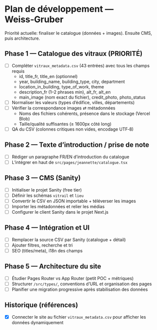 # Plan de développement — Weiss‑Gruber

Priorité actuelle: finaliser le catalogue (données + images). Ensuite CMS, puis architecture.

## Phase 1 — Catalogue des vitraux (PRIORITÉ)
- [ ] Compléter `vitraux_metadata.csv` (43 entrées) avec tous les champs requis
  - id, title_fr, title_en (optionnel)
  - year, building_name, building_type, city, department
  - location_in_building, type_of_work, theme
  - description_fr (1–2 phrases min), alt_fr, alt_en
  - main_image (nom exact du fichier), credit_photo, photo_status
- [ ] Normaliser les valeurs (types d’édifice, villes, départements)
- [ ] Vérifier la correspondance images ⇄ métadonnées
  - Noms des fichiers cohérents, présence dans le stockage (Vercel Blob)
  - Taille/qualité suffisantes (≥ 1600px côté long)
- [ ] QA du CSV (colonnes critiques non vides, encodage UTF‑8)

## Phase 2 — Texte d’introduction / prise de note
- [ ] Rédiger un paragraphe FR/EN d’introduction du catalogue
- [ ] L’intégrer en haut de `src/pages/jeannette/catalogue.tsx`

## Phase 3 — CMS (Sanity)
- [ ] Initialiser le projet Sanity (free tier)
- [ ] Définir les schémas `vitrail` et `lieu`
- [ ] Convertir le CSV en JSON importable + téléverser les images
- [ ] Importer les métadonnées et relier les médias
- [ ] Configurer le client Sanity dans le projet Next.js

## Phase 4 — Intégration et UI
- [ ] Remplacer la source CSV par Sanity (catalogue + détail)
- [ ] Ajouter filtres, recherche et tri
- [ ] SEO (titles/meta), i18n des champs

## Phase 5 — Architecture du site
- [ ] Étudier Pages Router vs App Router (petit POC + métriques)
- [ ] Structurer `/src/types/`, conventions d’URL et organisation des pages
- [ ] Planifier une migration progressive après stabilisation des données

## Historique (références)
- [x] Connecter le site au fichier `vitraux_metadata.csv` pour afficher les données dynamiquement
